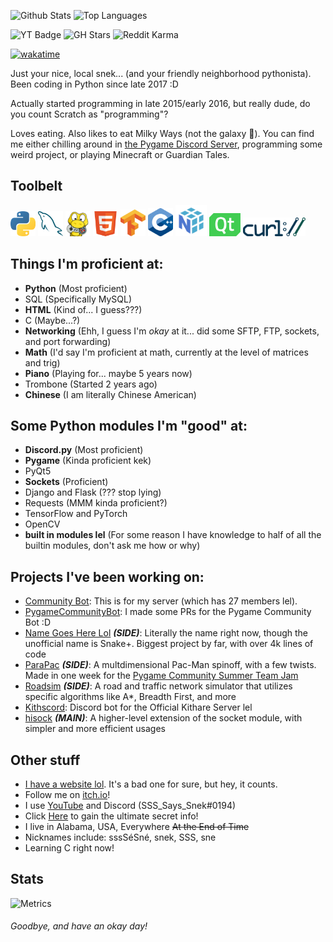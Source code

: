 ![Github Stats](https://github-readme-stats.vercel.app/api?username=SSS-Says-Snek&show_icons=true&theme=merko)
![Top Languages](https://github-readme-stats.vercel.app/api/top-langs/?username=SSS-Says-Snek&show_icons=true&hide=css&theme=merko)

![YT Badge](https://img.shields.io/youtube/channel/subscribers/UCy0lVIEyazL73R-8NECWMfw?style=social)
![GH Stars](https://img.shields.io/github/stars/SSS-Says-Snek?affiliations=OWNER%2CCOLLABORATOR%2CORGANIZATION_MEMBER&style=social)
![Reddit Karma](https://img.shields.io/reddit/user-karma/combined/I_Am_Coding_Master?style=social)

[![wakatime](https://wakatime.com/badge/user/c74e8b33-36b7-4bd6-972d-3827b933c87b.svg)](https://wakatime.com/@c74e8b33-36b7-4bd6-972d-3827b933c87b)

Just your nice, local snek... (and your friendly neighborhood pythonista). Been coding in Python since late 2017 :D

Actually started programming in late 2015/early 2016, but really dude, do you count Scratch as "programming"?

Loves eating. Also likes to eat Milky Ways (not the galaxy 👀). You can find me either chilling around in [the Pygame Discord Server](https://discord.gg/ZuB2RySPRJ), programming some weird project, or playing Minecraft or Guardian Tales.


## Toolbelt
<img src="https://raw.githubusercontent.com/SSS-Says-Snek/SSS-Says-Snek.github.io/master/assets/pylogo.png" width=40></a>
<img src="https://raw.githubusercontent.com/SSS-Says-Snek/SSS-Says-Snek.github.io/master/assets/mysqllogo.png" width=40>
<img src="https://raw.githubusercontent.com/SSS-Says-Snek/SSS-Says-Snek.github.io/master/assets/pygamelogo.png" width=40>
<img src="https://raw.githubusercontent.com/SSS-Says-Snek/SSS-Says-Snek.github.io/master/assets/html5logo.png" width=40>
<img src="https://raw.githubusercontent.com/SSS-Says-Snek/SSS-Says-Snek.github.io/master/assets/tensorflowlogo.png" width=40>
<img src="https://raw.githubusercontent.com/SSS-Says-Snek/SSS-Says-Snek.github.io/master/assets/cpplogo.png" width=40>
<img src="https://raw.githubusercontent.com/SSS-Says-Snek/SSS-Says-Snek.github.io/master/assets/nplogo.png" width=50>
<img src="https://raw.githubusercontent.com/SSS-Says-Snek/SSS-Says-Snek.github.io/master/assets/qtlogo.png" width=50>
<img src="https://raw.githubusercontent.com/SSS-Says-Snek/SSS-Says-Snek.github.io/master/assets/curllogo.png" width=100>



## Things I'm proficient at:
- **Python** (Most proficient)
- SQL (Specifically MySQL)
- **HTML** (Kind of... I guess???)
- C (Maybe...?)
- **Networking** (Ehh, I guess I'm *okay* at it... did some SFTP, FTP, sockets, and port forwarding)
- **Math** (I'd say I'm proficient at math, currently at the level of matrices and trig)
- **Piano** (Playing for... maybe 5 years now)
- Trombone (Started 2 years ago)
- **Chinese** (I am literally Chinese American)

## Some Python modules I'm "good" at:
- **Discord.py** (Most proficient)
- **Pygame** (Kinda proficient kek)
- PyQt5
- **Sockets** (Proficient)
- Django and Flask (??? stop lying)
- Requests (MMM kinda proficient?)
- TensorFlow and PyTorch
- OpenCV
- **built in modules lel** (For some reason I have knowledge to half of all the builtin modules, don't ask me how or why)

## Projects I've been working on:
- [Community Bot](https://github.com/SSS-Says-Snek/community_bot): This is for my server (which has 27 members lel).
- [PygameCommunityBot](https://github.com/SSS-Says-Snek/PygameCommunityBot): I made some PRs for the Pygame Community Bot :D
- [Name Goes Here Lol](https://github.com/SSS-Says-Snek/name_goes_here_lol) ***(SIDE)***: Literally the name right now, though the unofficial name is Snake+. Biggest project by far, with over 4k lines of code
- [ParaPac](https://github.com/Nekkl/ParaPac) ***(SIDE)***: A multdimensional Pac-Man spinoff, with a few twists. Made in one week for the [Pygame Community Summer Team Jam](https://itch.io/jam/pygame-community-summer-team-jam)
- [Roadsim](https://github.com/SSS-Says-Snek/roadsim) ***(SIDE)***: A road and traffic network simulator that utilizes specific algorithms like A*, Breadth First, and more
- [Kithscord](https://github.com/SSS-Says-Snek/Kithscord): Discord bot for the Official Kithare Server lel
- [hisock](https://github.com/SSS-Says-Snek/hisock) ***(MAIN)***: A higher-level extension of the socket module, with simpler and more efficient usages

## Other stuff
- [I have a website lol](https://sss-says-snek.github.io). It's a bad one for sure, but hey, it counts.
- Follow me on [itch.io](https://sss-says-snek.itch.io)!
- I use [YouTube](https://www.youtube.com/channel/UCy0lVIEyazL73R-8NECWMfw) and Discord (SSS_Says_Snek#0194)
- Click [Here](https://sss-says-snek.github.io/secret) to gain the ultimate secret info!
- I live in Alabama, USA, Everywhere ~~At the End of Time~~
- Nicknames include: sssSéSné, snek, SSS, sne
- Learning C right now!

## Stats

![Metrics](https://metrics.lecoq.io/SSS-Says-Snek?template=classic&achievements=1&notable=1&isocalendar=1&lines=1&languages=1&isocalendar.duration=full-year&languages.limit=8&languages.sections=most-used&languages.colors=github&languages.threshold=0%25&languages.indepth=false&languages.categories=markup%2C%20programming&languages.recent.categories=markup%2C%20programming&languages.recent.load=300&languages.recent.days=14&achievements.threshold=C&achievements.secrets=true&achievements.display=detailed&achievements.limit=0&notable.repositories=false&config.timezone=America%2FChicago)
###### Goodbye, and have an okay day!
